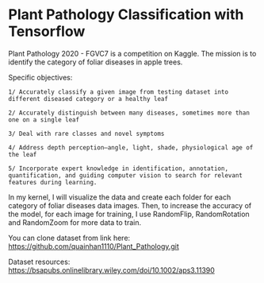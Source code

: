 # Plant Pathology Classification with Tensorflow
Plant Pathology 2020 - FGVC7 is a competition on Kaggle. The mission is to identify the category of foliar diseases in apple trees.

Specific objectives:

    1/ Accurately classify a given image from testing dataset into different diseased category or a healthy leaf

    2/ Accurately distinguish between many diseases, sometimes more than one on a single leaf

    3/ Deal with rare classes and novel symptoms

    4/ Address depth perception—angle, light, shade, physiological age of the leaf

    5/ Incorporate expert knowledge in identification, annotation, quantification, and guiding computer vision to search for relevant features during learning.

In my kernel, I will visualize the data and create each folder for each category  of foliar diseases data images. Then, to increase the accuracy of the model, for each image
for training, I use RandomFlip, RandomRotation and RandomZoom for more data to train.

You can clone dataset from link here: https://github.com/quainhan1110/Plant_Pathology.git

Dataset resources: https://bsapubs.onlinelibrary.wiley.com/doi/10.1002/aps3.11390
